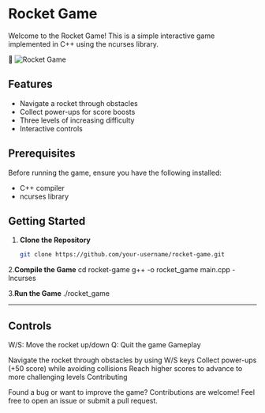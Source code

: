 # Rocket Game

Welcome to the Rocket Game! This is a simple interactive game implemented in C++ using the ncurses library.
<!-- Include Font Awesome CSS -->
<link rel="stylesheet" href="https://cdnjs.cloudflare.com/ajax/libs/font-awesome/5.15.4/css/all.min.css" />

<!-- Add an icon in the README -->
<i class="fas fa-rocket"></i>
:rocket: 
![Rocket Game](https://img.freepik.com/free-vector/spacecraft-background_23-2147904159.jpg?w=1380&t=st=1705677595~exp=1705678195~hmac=5740c155c37e0fb32a13e848685936331019cc8636459f1b4e8266c70bbb2e9e)



## Features

- Navigate a rocket through obstacles
- Collect power-ups for score boosts
- Three levels of increasing difficulty
- Interactive controls

## Prerequisites

Before running the game, ensure you have the following installed:

- C++ compiler
- ncurses library

## Getting Started

1. **Clone the Repository**
   ```bash
   git clone https://github.com/your-username/rocket-game.git
   
2.**Compile the Game**
cd rocket-game
g++ -o rocket_game main.cpp -lncurses

3.**Run the Game**
./rocket_game

------------------------
## Controls

W/S: Move the rocket up/down
Q: Quit the game
Gameplay

Navigate the rocket through obstacles by using W/S keys
Collect power-ups (+50 score) while avoiding collisions
Reach higher scores to advance to more challenging levels
Contributing

Found a bug or want to improve the game? Contributions are welcome! Feel free to open an issue or submit a pull request.
